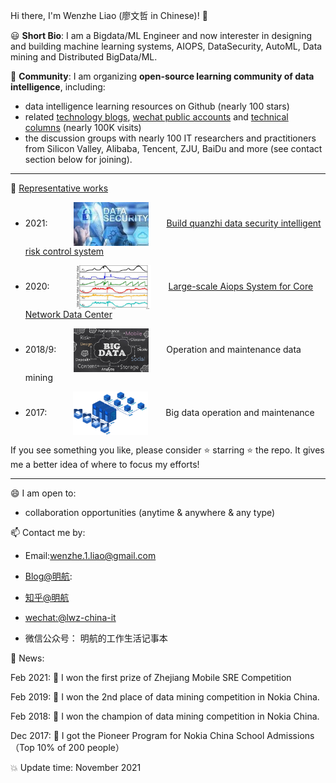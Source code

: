 Hi there, I'm Wenzhe Liao (廖文哲 in Chinese)! 👋

😃 **Short Bio**: I am a Bigdata/ML Engineer and now interester in designing and building machine learning systems, AIOPS, DataSecurity, AutoML, Data mining and Distributed BigData/ML.

👬 **Community**: I am organizing **open-source learning community of data intelligence**, including:
- data intelligence learning resources on Github (nearly 100 stars)
- related [technology blogs](https://blog.csdn.net/Liao_Wenzhe), [wechat public accounts](https://www.zhihu.com/people/liao-wen-zhe-55/pins) and [technical columns](https://www.zhihu.com/people/liao-wen-zhe-55/columns) (nearly 100K visits)
- the discussion groups with nearly 100  IT researchers and practitioners from Silicon Valley, Alibaba, Tencent, ZJU, BaiDu and more (see contact section below for joining).

----


:star2: [Representative works](https://github.com/LiaoWenzhe/BigdataAi/tree/main/projects)
* 2021:&emsp;&emsp;&emsp;<img width="120" height="70" align=center src="https://github.com/LiaoWenzhe/LiaoWenzhe/blob/main/images/dataSecurity.jfif"/>&emsp;&emsp;[Build quanzhi data security intelligent risk control system](https://zhuanlan.zhihu.com/p/463457077)

* 2020:&emsp;&emsp;&emsp;<img width="120" height="70" align=center src="https://github.com/LiaoWenzhe/LiaoWenzhe/blob/main/images/38a009b5c01af6f88e1210a6b4a469d.png"/>&emsp;&emsp;[Large-scale Aiops System for Core Network Data Center](https://github.com/LiaoWenzhe/BigdataAi/blob/main/projects/1.%20AIOPS-%E5%A4%A7%E8%A7%84%E6%A8%A1%E5%BC%82%E5%B8%B8%E6%A3%80%E6%B5%8B%E7%B3%BB%E7%BB%9F-%E7%AE%97%E6%B3%95%E6%9E%B6%E6%9E%84.pdf)

* 2018/9:&emsp;&emsp;<img width="120" height="70" align=center src="https://github.com/LiaoWenzhe/LiaoWenzhe/blob/main/images/BigData-1.jpg"/>&emsp;&emsp;Operation and maintenance data mining

* 2017:&emsp;&emsp;&emsp;<img width="120" height="70" align=center src="https://github.com/LiaoWenzhe/LiaoWenzhe/blob/main/images/14291549-90dfa4b60e721577.gif"/>&emsp;&emsp;Big data operation and maintenance

If you see something you like, please consider :star: starring :star: the repo. It gives me a better idea of where to focus my efforts!

----


😄 I am open to:

* collaboration opportunities (anytime & anywhere & any type)


📫 Contact me by:

* Email:wenzhe.1.liao@gmail.com

* [Blog@明航](https://blog.csdn.net/Liao_Wenzhe):

* [知乎@明航](https://www.zhihu.com/people/liao-wen-zhe-55/)

* [wechat:@lwz-china-it](https://www.zhihu.com/people/liao-wen-zhe-55/pins)
* 微信公众号： 明航的工作生活记事本

💬 News:

Feb 2021: 🎉 I won the first prize of Zhejiang Mobile SRE Competition

Feb 2019: 🎉 I won the 2nd place of data mining competition in Nokia China.

Feb 2018: 🎉 I won the champion of data mining competition in Nokia China.

Dec 2017: 🎉 I got the Pioneer Program for Nokia China School Admissions（Top 10% of 200 people）


:boom: Update time: November 2021
